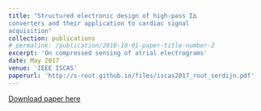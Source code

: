 ```yaml
---
title: "Structured electronic design of high-pass Σ∆
converters and their application to cardiac signal
acquisition"
collection: publications
# permalink: /publication/2010-10-01-paper-title-number-2
excerpt: 'On compressed sensing of atrial electrograms'
date: May 2017
venue: 'IEEE ISCAS'
paperurl: 'http://s-rout.github.io/files/iscas2017_rout_serdijn.pdf'
---
```



[Download paper here](http://s-rout.github.io/files/iscas2017_rout_serdijn.pdf)
